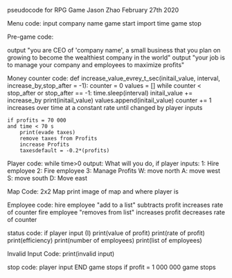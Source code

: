 pseudocode for RPG Game
Jason Zhao
February 27th 2020

Menu code:
    input company name
    game start
        import time
    game stop

Pre-game code:

output "you are CEO of 'company name', a small business that you plan on growing to become the wealthiest company in the world"
output "your job is to manage your company and employees to maximize profits"


Money counter code:
    def increase_value_evrey_t_sec(initail_value, interval, increase_by,stop_after = -1):
counter = 0
values = []
    while counter < stop_after or stop_after == -1:
        time.sleep(interval)
        initail_value += increase_by
        print(initail_value)
        values.append(initail_value)
        counter += 1
        increases over time at a constant rate until changed by player inputs

    if profits = 70 000
    and time < 70 s
        print(evade taxes)
        remove taxes from Profits
        increase Profits
        taxesdefault = -0.2*(profits)

Player code:
while time>0
output: What will you do,
    if player inputs:
    1: Hire employee
    2: Fire employee
    3: Manage Profits
    W: move north
    A: move west
    S: move south
    D: Move east

Map Code:
2x2 Map
print image of map and where player is

Employee code:
    hire employee "add to a list"
        subtracts profit
        increases rate of counter
    fire employee "removes from list"
        increases profit
        decreases rate of counter

status code:
if player input (I)
    print(value of profit)
    print(rate of profit)
    print(efficiency)
    print(number of employees)
    print(list of employees)

Invalid Input Code:
    print(invalid input)

stop code:
    player input END
        game stops
    if profit = 1 000 000
        game stops
